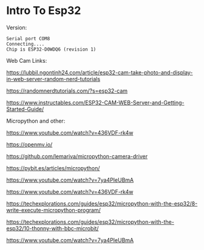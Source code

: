 # Intro To Esp32

Version:

```
Serial port COM8
Connecting....
Chip is ESP32-D0WDQ6 (revision 1)
```

Web Cam Links:

https://lubbil.ngontinh24.com/article/esp32-cam-take-photo-and-display-in-web-server-random-nerd-tutorials

https://randomnerdtutorials.com/?s=esp32-cam

https://www.instructables.com/ESP32-CAM-WEB-Server-and-Getting-Started-Guide/


Micropython and other:

https://www.youtube.com/watch?v=436VDF-rk4w

https://openmv.io/

https://github.com/lemariva/micropython-camera-driver

https://pybit.es/articles/micropython/

https://www.youtube.com/watch?v=7ya4PIeUBmA

https://www.youtube.com/watch?v=436VDF-rk4w

https://techexplorations.com/guides/esp32/micropython-with-the-esp32/8-write-execute-micropython-program/

https://techexplorations.com/guides/esp32/micropython-with-the-esp32/10-thonny-with-bbc-microbit/

https://www.youtube.com/watch?v=7ya4PIeUBmA
